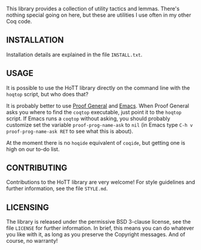 <!---
[![Build Status](https://api.travis-ci.org/HoTT/HoTT.png?branch=master)](https://travis-ci.org/HoTT/HoTT)
-->

This library provides a collection of utility tactics and lemmas.
There's nothing special going on here, but these are utilities I
use often in my other Coq code.

## INSTALLATION

Installation details are explained in the file `INSTALL.txt`.

## USAGE

It is possible to use the HoTT library directly on the command line
with the `hoqtop` script, but who does that?

It is probably better to use [Proof
General](http://proofgeneral.inf.ed.ac.uk) and
[Emacs](http://www.gnu.org/software/emacs/). When Proof General
asks you where to find the `coqtop` executable, just point it to
the `hoqtop` script. If Emacs runs a `coqtop` without asking, you
should probably customize set the variable `proof-prog-name-ask`
to `nil` (in Emacs type `C-h v proof-prog-name-ask RET` to see what
this is about).

At the moment there is no `hoqide` equivalent of `coqide`, but
getting one is high on our to-do list.

## CONTRIBUTING

Contributions to the HoTT library are very welcome!  For style
guidelines and further information, see the file `STYLE.md`.

## LICENSING

The library is released under the permissive BSD 3-clause license,
see the file `LICENSE` for further information. In brief, this means
you can do whatever you like with it, as long as you preserve the
Copyright messages. And of course, no warranty!
